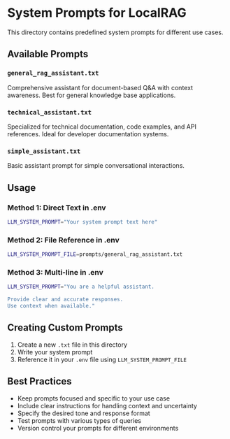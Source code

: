 # System Prompts for LocalRAG

This directory contains predefined system prompts for different use cases.

## Available Prompts

### `general_rag_assistant.txt`
Comprehensive assistant for document-based Q&A with context awareness. Best for general knowledge base applications.

### `technical_assistant.txt`
Specialized for technical documentation, code examples, and API references. Ideal for developer documentation systems.

### `simple_assistant.txt`
Basic assistant prompt for simple conversational interactions.

## Usage

### Method 1: Direct Text in .env
```bash
LLM_SYSTEM_PROMPT="Your system prompt text here"
```

### Method 2: File Reference in .env
```bash
LLM_SYSTEM_PROMPT_FILE=prompts/general_rag_assistant.txt
```

### Method 3: Multi-line in .env
```bash
LLM_SYSTEM_PROMPT="You are a helpful assistant.

Provide clear and accurate responses.
Use context when available."
```

## Creating Custom Prompts

1. Create a new `.txt` file in this directory
2. Write your system prompt
3. Reference it in your `.env` file using `LLM_SYSTEM_PROMPT_FILE`

## Best Practices

- Keep prompts focused and specific to your use case
- Include clear instructions for handling context and uncertainty
- Specify the desired tone and response format
- Test prompts with various types of queries
- Version control your prompts for different environments